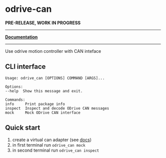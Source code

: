 # odrive-can


**PRE-RELEASE, WORK IN PROGRESS**


---

[**Documentation**](https://roxautomation.gitlab.io/components/odrive-can)


---

Use odrive motion controller with CAN inteface


## CLI interface

    Usage: odrive_can [OPTIONS] COMMAND [ARGS]...

    Options:
    --help  Show this message and exit.

    Commands:
    info     Print package info
    inspect  Inspect and decode ODrive CAN messages
    mock     Mock ODrive CAN interface


## Quick start

1. create a virtual can adapter (see [docs](https://odrive-can-roxautomation-components-9f5f4b809336bc0ecbd5b8cd8e4.gitlab.io/can_tools/#virtual-can))
2. in first terminal run `odrive_can mock`
3. in second terminal run `odrive_can inspect`
